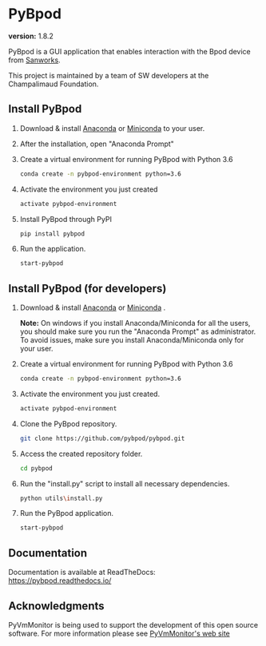 # PyBpod #

**version:** 1.8.2

PyBpod is a GUI application that enables interaction with the Bpod device from [Sanworks](https://sanworks.io/).

This project is maintained by a team of SW developers at the Champalimaud Foundation.

## Install PyBpod ##

1. Download & install [Anaconda](https://www.anaconda.com/download/) or [Miniconda](https://conda.io/miniconda.html) to your user.

2. After the installation, open "Anaconda Prompt"

3. Create a virtual environment for running PyBpod with Python 3.6

    ```bash
    conda create -n pybpod-environment python=3.6
    ```

4. Activate the environment you just created

    ```bash
    activate pybpod-environment
    ```

5. Install PyBpod through PyPI

    ```bash
    pip install pybpod
    ```

6. Run the application.

    ```bash
    start-pybpod
    ```

## Install PyBpod (for developers) ##

1. Download & install [Anaconda](https://www.anaconda.com/download/) or [Miniconda](https://conda.io/miniconda.html) .

    **Note:**
    On windows if you install Anaconda/Miniconda for all the users, you should make sure you run the "Anaconda Prompt" as administrator.
    To avoid issues, make sure you install Anaconda/Miniconda only for your user.

2. Create a virtual environment for running PyBpod with Python 3.6

    ```bash
    conda create -n pybpod-environment python=3.6
    ```

3. Activate the environment you just created.

    ```bash
    activate pybpod-environment
    ```

4. Clone the PyBpod repository.

    ```bash
    git clone https://github.com/pybpod/pybpod.git
    ```

5. Access the created repository folder.

    ```bash
    cd pybpod
    ```

6. Run the "install.py" script to install all necessary dependencies.

    ```bash
    python utils\install.py
    ```

7. Run the PyBpod application.

    ```bash
    start-pybpod
    ```

## Documentation ##

Documentation is available at ReadTheDocs: <https://pybpod.readthedocs.io/>

## Acknowledgments ##

PyVmMonitor is being used to support the development of this open source software. For more information please see [PyVmMonitor's web site](http://pyvmmonitor.com)
